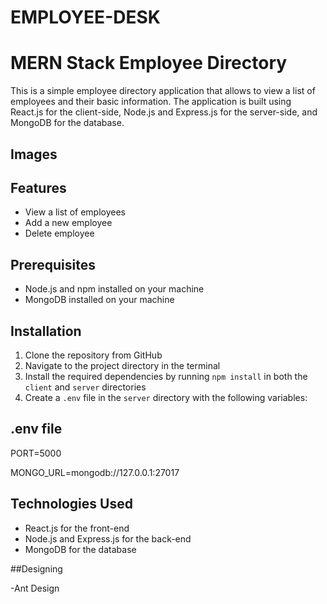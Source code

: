 # EMPLOYEE-DESK

# MERN Stack Employee Directory
This is a simple employee directory application that allows  to view a list of employees and their basic information. The application is built using React.js for the client-side, Node.js and Express.js for the server-side, and MongoDB for the database.

## Images



## Features

- View a list of employees
- Add a new employee
- Delete employee

## Prerequisites

- Node.js and npm installed on your machine
- MongoDB installed on your machine

## Installation

1. Clone the repository from GitHub
2. Navigate to the project directory in the terminal
3. Install the required dependencies by running `npm install` in both the `client` and `server` directories
4. Create a `.env` file in the `server` directory with the following variables:


## .env file

PORT=5000

MONGO_URL=mongodb://127.0.0.1:27017

## Technologies Used

- React.js for the front-end
- Node.js and Express.js for the back-end
- MongoDB for the database

##Designing

-Ant Design
